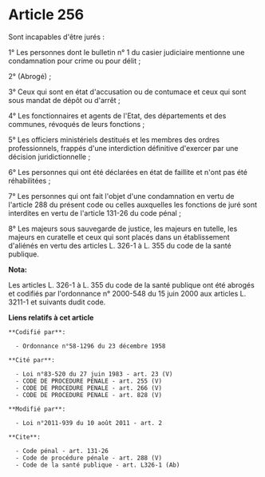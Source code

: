 # Article 256

Sont incapables d'être jurés : 

1° Les personnes dont le bulletin n° 1 du casier judiciaire mentionne une condamnation pour crime ou pour délit ; 

2° (Abrogé) ; 

3° Ceux qui sont en état d'accusation ou de contumace et ceux qui sont sous mandat de dépôt ou d'arrêt ; 

4° Les fonctionnaires et agents de l'Etat, des départements et des communes, révoqués de leurs fonctions ; 

5° Les officiers ministériels destitués et les membres des ordres professionnels, frappés d'une interdiction définitive
d'exercer par une décision juridictionnelle ; 

6° Les personnes qui ont été déclarées en état de faillite et n'ont pas été réhabilitées ; 

7° Les personnes qui ont fait l'objet d'une condamnation en vertu de l'article 288 du présent code ou celles auxquelles les
fonctions de juré sont interdites en vertu de l'article 131-26 du code pénal ; 

8° Les majeurs sous sauvegarde de justice, les majeurs en tutelle, les majeurs en curatelle et ceux qui sont placés dans un
établissement d'aliénés en vertu des articles L. 326-1 à L. 355 du code de la santé publique.

**Nota:**

Les articles L. 326-1 à L. 355 du code de la santé publique ont été abrogés et codifiés par l'ordonnance n° 2000-548 du 15
juin 2000 aux articles L. 3211-1 et suivants dudit code.

**Liens relatifs à cet article**

	**Codifié par**:

	  - Ordonnance n°58-1296 du 23 décembre 1958

	**Cité par**:

	  - Loi n°83-520 du 27 juin 1983 - art. 23 (V)
	  - CODE DE PROCEDURE PENALE - art. 255 (V)
	  - CODE DE PROCEDURE PENALE - art. 266 (V)
	  - CODE DE PROCEDURE PENALE - art. 828 (V)

	**Modifié par**:

	  - Loi n°2011-939 du 10 août 2011 - art. 2

	**Cite**:

	  - Code pénal - art. 131-26
	  - Code de procédure pénale - art. 288 (V)
	  - Code de la santé publique - art. L326-1 (Ab)
